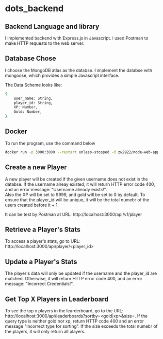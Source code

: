 # dots_backend

## Backend Language and library
I implemented backend with Express.js in Javascript.  I used Postman to make HTTP requests to the web server.

## Database Chose
I choose the MongoDB atlas as the databse. I implement the databse with mongoose, which provides a simple Javascript interface.

The Data Scheme looks like: 
```bash
{
    user_name: String,
    player_id: String,
    XP: Number,
    Gold: Number,
}
```

## Docker
To run the program, use the command below

```bash
docker run -p 3000:3000 --restart unless-stopped -d zw2922/node-web-app
```

## Create a new Player
A new player will be created if the given username does not exist in the databse. If the username alreay existed, it will return HTTP error code 400, and an error message: "Username already exists!". <br>
Also the XP will be set to 9999, and gold will be set to 0 by default. To ensure that the player_id will be unique, it will be the total numebr of the users created before it + 1.

It can be test by Postman at URL: http://localhost:3000/api/v1/player

## Retrieve a Player's Stats
To access a player's stats, go to URL: http://localhost:3000/api/player/<player_id>

## Update a Player's Stats
The player's data will only be updated if the username and the player_id are matched. Otherwise, it will return HTTP error code 400, and an error message: "Incorrect Credentials!".

## Get Top X Players in Leaderboard
To see the top x players in the learderboard, go to the URL: http://localhost:3000/api/leaderboards?sortby=<gold|xp>&size=<int>. If the query type is neither gold nor xp, return HTTP code 400 and an error message "Incorrect type for sorting". 
If the size exceeds the total numebr of the players, it will only return all players. 